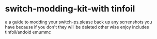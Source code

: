 # switch-modding-kit-with tinfoil
a a guide to modding your switch-ps.please back up any scrrenshots you have because if you don't they will be deleted other wise enjoy includes tinfoil/andoid emummc
